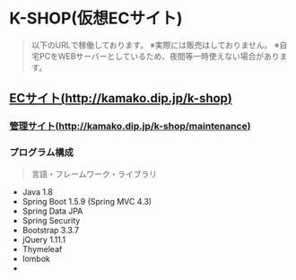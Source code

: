 # K-SHOP(仮想ECサイト)

> 以下のURLで稼働しております。
> ※実際には販売はしておりません。
> ※自宅PCをWEBサーバーとしているため、夜間等一時使えない場合があります。

## [ECサイト(http://kamako.dip.jp/k-shop)](http://kamako.dip.jp/k-shop)
### [管理サイト(http://kamako.dip.jp/k-shop/maintenance)](http://kamako.dip.jp/k-shop/maintenance)

### プログラム構成

> 言語・フレームワーク・ライブラリ
* Java 1.8
* Spring Boot 1.5.9 (Spring MVC 4.3)
* Spring Data JPA
* Spring Security
* Bootstrap 3.3.7
* jQuery 1.11.1
* Thymeleaf
* lombok
* 
